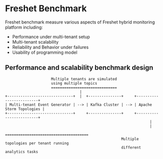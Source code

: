 # Freshet Benchmark

Freshet benchmark measure various aspects of Freshet hybrid monitoring platform including:

* Performance under multi-tenant setup
* Multi-tenant scalability
* Reliability and Behavior under failures
* Usability of programming model


## Performance and scalability benchmark design

```
                     Multiple tenants are simulated
                     using multiple topics
                     ==============================
                                  |
+------------------------------+  |  +---------------+     +-------------------------+
| Multi-tenant Event Generator | --> | Kafka Cluster | --> | Apache Storm Topologies |
+------------------------------+     +---------------+     +-------------------------+
                                                                  |
                                                                  |
                                                     ======================================
                                                     Multiple topologies per tenant running
                                                     different analytics tasks
```